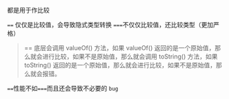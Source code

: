 都是用于作比较

`==` 仅仅是比较值，会导致隐式类型转换
`===`不仅仅比较值，还比较类型（更加严格）

>== 底层会调用 valueOf() 方法，如果 valueOf() 返回的是一个原始值，那么就会进行比较，如果不是原始值，那么就会调用 toString() 方法，如果 toString() 返回的是一个原始值，那么就会进行比较，如果不是原始值，那么就会报错。


`==`性能不如`===`而且还会导致不必要的 `bug`